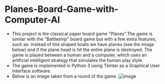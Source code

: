 # Planes-Board-Game-with-Computer-AI
- This project is the classical paper board game "Planes".The game is similar with the "Battleship" board game but with a few extra features, such as: instead of line shaped boats we have planes (see the image below) and if the plane head is hit the entire plane is destroyed. The game is played between a human and a computer, which uses an artificial intelligent strategy that simulates the human play style. 
- The game is implemented in Python 3 using Tkinter as a Graphical User Interface software. 
- Below is an image taken from a round of the game.
![image](https://user-images.githubusercontent.com/60363047/141110493-4a8cc7f2-b068-4541-92c0-416a3fec10dc.png)
